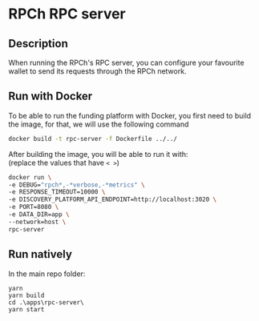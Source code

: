 # RPCh RPC server

## Description

When running the RPCh's RPC server, you can configure your favourite wallet to send its requests through the RPCh network.

## Run with Docker

To be able to run the funding platform with Docker, you first need to build the image, for that, we will use the following command

```sh
docker build -t rpc-server -f Dockerfile ../../
```

After building the image, you will be able to run it with: \
(replace the values that have `< >`)

```sh
docker run \
-e DEBUG="rpch*,-*verbose,-*metrics" \
-e RESPONSE_TIMEOUT=10000 \
-e DISCOVERY_PLATFORM_API_ENDPOINT=http://localhost:3020 \
-e PORT=8080 \
-e DATA_DIR=app \
--network=host \
rpc-server
```

## Run natively


In the main repo folder:
```
yarn 
yarn build
cd .\apps\rpc-server\
yarn start
```
